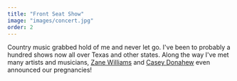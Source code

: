 ```yaml
---
title: "Front Seat Show"
image: "images/concert.jpg"
order: 2
---
```


Country music grabbed hold of me and never let go. I've been to probably a hundred shows now all over Texas and other states. Along the way I've met many artists and musicians, [Zane Williams][zane-williams] and [Casey Donahew][casey-donahew] even announced our pregnancies!

[zane-williams]: https://youtu.be/fZenUaPL0i8
[casey-donahew]: https://instagram.com/p/BeJOF7uFcjw
